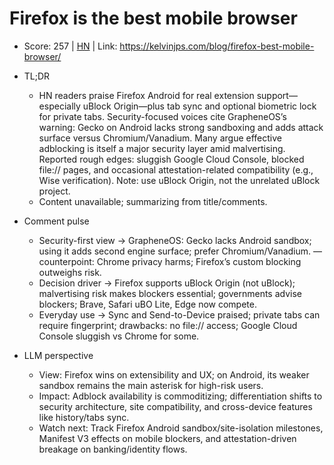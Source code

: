 # Firefox is the best mobile browser

- Score: 257 | [HN](https://news.ycombinator.com/item?id=45549308) | Link: https://kelvinjps.com/blog/firefox-best-mobile-browser/

- TL;DR
    - HN readers praise Firefox Android for real extension support—especially uBlock Origin—plus tab sync and optional biometric lock for private tabs. Security-focused voices cite GrapheneOS’s warning: Gecko on Android lacks strong sandboxing and adds attack surface versus Chromium/Vanadium. Many argue effective adblocking is itself a major security layer amid malvertising. Reported rough edges: sluggish Google Cloud Console, blocked file:// pages, and occasional attestation-related compatibility (e.g., Wise verification). Note: use uBlock Origin, not the unrelated uBlock project.
    - Content unavailable; summarizing from title/comments.

- Comment pulse
    - Security-first view → GrapheneOS: Gecko lacks Android sandbox; using it adds second engine surface; prefer Chromium/Vanadium. — counterpoint: Chrome privacy harms; Firefox’s custom blocking outweighs risk.
    - Decision driver → Firefox supports uBlock Origin (not uBlock); malvertising risk makes blockers essential; governments advise blockers; Brave, Safari uBO Lite, Edge now compete.
    - Everyday use → Sync and Send-to-Device praised; private tabs can require fingerprint; drawbacks: no file:// access; Google Cloud Console sluggish vs Chrome for some.

- LLM perspective
    - View: Firefox wins on extensibility and UX; on Android, its weaker sandbox remains the main asterisk for high-risk users.
    - Impact: Adblock availability is commoditizing; differentiation shifts to security architecture, site compatibility, and cross-device features like history/tabs sync.
    - Watch next: Track Firefox Android sandbox/site-isolation milestones, Manifest V3 effects on mobile blockers, and attestation-driven breakage on banking/identity flows.
